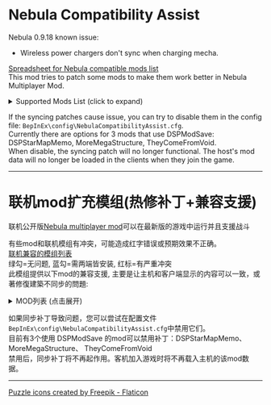 # Nebula Compatibility Assist

Nebula 0.9.18 known issue:  
- Wireless power chargers don't sync when charging mecha.  

[Spreadsheet for Nebula compatible mods list](https://docs.google.com/spreadsheets/d/16bq5RQfjpNnDt4QGPtPp1U17lmx74EIzCzhuEG7sj6k/edit#gid=373515568)  
This mod tries to patch some mods to make them work better in Nebula Multiplayer Mod.  

<details>
<summary>Supported Mods List (click to expand)</summary>

### [AutoStationConfig](https://thunderstore.io/c/dyson-sphere-program/p/Pasukaru/AutoStationConfig/)
- Sync station configuration and drone, ship, warper count.   
- Note: AutoStationConfig v1.4.0 is broken after DSP-0.9.27. Required [ModFixerOne](https://thunderstore.io/c/dyson-sphere-program/p/starfi5h/ModFixerOne/) to fix it. Recommend to use UXAssist mod instead!  

### [Auxilaryfunction](https://thunderstore.io/c/dyson-sphere-program/p/blacksnipebiu/Auxilaryfunction/)
- Sync auto station config functions.  
- Sync planetary item fill (ships, fuel) functions.  

### [BlueprintTweaks](https://thunderstore.io/c/dyson-sphere-program/p/kremnev8/BlueprintTweaks/)
- Note: Some players reported issues when using this mod in multiplayer.  

### [DSPAutoSorter](https://thunderstore.io/c/dyson-sphere-program/p/appuns/DSPAutoSorter/)
- Fix error in client when opening storage UI.  
DSPAutoSorter.DSPAutoSorter.UIStorageWindow_OnOpen_Postfix (UIStorageWindow __instance) [0x0004b]  

### [DSPFreeMechaCustom](https://thunderstore.io/c/dyson-sphere-program/p/appuns/DSPFreeMechaCustom/)
- Free mecha appearance now sync correctly.  

### [DSPOptimizations](https://thunderstore.io/c/dyson-sphere-program/p/Selsion/DSPOptimizations/)
- Fix client crash when leaving a system.  

### [DSPStarMapMemo](https://thunderstore.io/c/dyson-sphere-program/p/appuns/DSPStarMapMemo/)
- Memo now sync when players add/remove icons, or finish editing text area.  

### [Dustbin](https://thunderstore.io/c/dyson-sphere-program/p/soarqin/Dustbin/)
- Fix belt signal doesn't work for client when they land on the planet.  
- Fix error when client leave the star system with belt signal.  

### [FactoryLocator](https://thunderstore.io/c/dyson-sphere-program/p/starfi5h/FactoryLocator/)
- Client can now see info of remote planet (Require Host to install FactoryLocator too).   

### [GenesisBook](https://thunderstore.io/c/dyson-sphere-program/p/HiddenCirno/GenesisBook/) (N/A)
- Not recommend to use Quantum Depot in Multiplayer mode!

### [LSTM](https://thunderstore.io/c/dyson-sphere-program/p/hetima/LSTM/)
- Client can now see all ILS stations when choosing system/global tab.  

### [MoreMegaStructure](https://thunderstore.io/c/dyson-sphere-program/p/jinxOAO/MoreMegaStructure/)
- Sync data when player change mega structure type in the editor.  
- Sync data when player input star assembler value number.  
- Sync data when player fire star cannon.  
- Disable modification of the stats panel to avoid conflicts.  

### [PlanetFinder](https://thunderstore.io/c/dyson-sphere-program/p/hetima/PlanetFinder/)
- Fix error in multiplayer lobby.  
- Client can now see vein amount and power status on planets not loaded yet. 
- The data is updated everytime client open the window.  

### [SphereOpt](https://thunderstore.io/c/dyson-sphere-program/p/Andy/SphereOpt/) (WIP)
- Fix `SphereOpt.InstDysonShellRenderer.RenderShells` NRE in client when they join game.  

### [SplitterOverBelt](https://thunderstore.io/c/dyson-sphere-program/p/hetima/SplitterOverBelt/)
- Fix that splitters and pilers put by clients can't reconnect belts.  

### [TheyComeFromVoid](https://thunderstore.io/c/dyson-sphere-program/p/ckcz123/TheyComeFromVoid/) (WIP)
- Early testing. There may be bugs.  
- When clint joins, sync the progress from host  
- Sync add/remove meta drives (relic)
- Sync apply/reset authorization point (buff)

### [UXAssist](https://thunderstore.io/c/dyson-sphere-program/p/soarqin/UXAssist/)
- Sync `Quick dismantle all buildings`, `Quick build Orbital Collectors`, `Re-initialize Dyson Spheres`, `Quick dismantle Dyson Shells`  
- Sync auto station config functions.  
- `Re-intialize planet` is not available in multiplayer mode.  

</details>
  
If the syncing patches cause issue, you can try to disable them in the config file: `BepInEx\config\NebulaCompatibilityAssist.cfg`.  
Currently there are options for 3 mods that use DSPModSave: DSPStarMapMemo, MoreMegaStructure, TheyComeFromVoid.  
When disable, the syncing patch will no longer functional. The host's mod data will no longer be loaded in the clients when they join the game.  
  
----

# 联机mod扩充模组(热修补丁+兼容支援)
联机公开版[Nebula multiplayer mod](https://dsp.thunderstore.io/package/nebula/NebulaMultiplayerMod/)可以在最新版的游戏中运行并且支援战斗  

有些mod和联机模组有冲突，可能造成红字错误或预期效果不正确。  
[联机兼容的模组列表](https://docs.google.com/spreadsheets/d/16bq5RQfjpNnDt4QGPtPp1U17lmx74EIzCzhuEG7sj6k)  
绿勾=无问题, 蓝勾=需两端皆安装, 红标=有严重冲突  
此模组提供以下mod的兼容支援, 主要是让主机和客户端显示的内容可以一致，或著修復建築不同步的問題:  

<details>
<summary>MOD列表 (点击展开)</summary>

### [AutoStationConfig](https://thunderstore.io/c/dyson-sphere-program/p/Pasukaru/AutoStationConfig/)
- 同步物流站自动配置  
- 注意：AutoStationConfigv1.4.0 与 游戏版本v0.9.27 不兼容, 需要安装ModFixerOne修复。建议改用UXAssist的功能  

### [Auxilaryfunction](https://thunderstore.io/c/dyson-sphere-program/p/blacksnipebiu/Auxilaryfunction/) [辅助多功能mod](https://www.bilibili.com/video/BV1SS4y1X75n)
- 同步物流站自动配置相关功能  
- 同步一键填充星球上的飞机飞船翘曲器、燃料  

### [BlueprintTweaks](https://thunderstore.io/c/dyson-sphere-program/p/kremnev8/BlueprintTweaks/)
- 注意: 此mod在多人游戏中不稳定, 请谨慎使用  

### [DSPAutoSorter](https://thunderstore.io/c/dyson-sphere-program/p/appuns/DSPAutoSorter/)
- 修复打开储物箱时客机的错误  
DSPAutoSorter.DSPAutoSorter.UIStorageWindow_OnOpen_Postfix (UIStorageWindow __instance) [0x0004b]  

### [DSPFreeMechaCustom](https://thunderstore.io/c/dyson-sphere-program/p/appuns/DSPFreeMechaCustom/)
- 同步免费的机甲外观  

### [DSPOptimizations](https://thunderstore.io/c/dyson-sphere-program/p/Selsion/DSPOptimizations/)
- 修复客户端离开星系会使游戏崩溃的错误  

### [DSPStarMapMemo](https://thunderstore.io/c/dyson-sphere-program/p/appuns/DSPStarMapMemo/)
- 同步星球註記  

### [Dustbin](https://thunderstore.io/c/dyson-sphere-program/p/soarqin/Dustbin/)
- 修复客户端降落到行星上时传送带信号不起作用的问题。
- 修复客户端离开带有传送带信号的星系时的错误。

### [FactoryLocator](https://thunderstore.io/c/dyson-sphere-program/p/starfi5h/FactoryLocator/)
- 让客机能显示远端星球的建物讯息(需求主机也安装mod)  

### [GenesisBook](https://thunderstore.io/c/dyson-sphere-program/p/HiddenCirno/GenesisBook/) (N/A)
- 不建议在联机模式使用量子箱!

### [LSTM](https://thunderstore.io/c/dyson-sphere-program/p/hetima/LSTM/)
- 让客机显示所有星际物流塔的内容  

### [MoreMegaStructure](https://thunderstore.io/c/dyson-sphere-program/p/jinxOAO/MoreMegaStructure/) 更多巨构建筑
- 当巨构类型或星际组装厂配方更改时同步数据  
- 恒星炮开火时同步数据  
- 修复客户端戴森球电力供给和需求不正确的问题  
- 取消统计页面的修改防止冲突  

### [PlanetFinder](https://thunderstore.io/c/dyson-sphere-program/p/hetima/PlanetFinder/)
- 修正在联机大厅(选择星球介面)时的UI错误  
- 让客机能显示远端星球的资源储量和电力状态  

### [SphereOpt](https://thunderstore.io/c/dyson-sphere-program/p/Andy/SphereOpt/) (WIP)
- 修复客机加入游戏后的NRE错误(`SphereOpt.InstDysonShellRenderer.RenderShells`) (测试中, 可能会出现错误)  

### [SplitterOverBelt](https://thunderstore.io/c/dyson-sphere-program/p/hetima/SplitterOverBelt/)
- 让客机在传送带上放置分流器/集装机时,可以正确地重新连接传送带  

### [TheyComeFromVoid](https://thunderstore.io/c/dyson-sphere-program/p/ckcz123/TheyComeFromVoid/) 深空来敌 (WIP)
- 早期测试中, 可能会出现错误  
- 当客机登陆时, 同步主机进度  
- 同步新增/移除元驱动（圣物）
- 同步部属/重置授权点（强化）

### [UXAssist](https://thunderstore.io/c/dyson-sphere-program/p/soarqin/UXAssist/)
- 同步`快速拆除所有建筑`, `快速建造轨道采集器`, `初始化戴森球`, `快速拆除戴森壳`
- 同步物流站自动配置相关功能  
- `初始化本行星`功能在联机中不可用  

</details>
  
如果同步补丁导致问题，您可以尝试在配置文件`BepInEx\config\NebulaCompatibilityAssist.cfg`中禁用它们。  
目前有3个使用 DSPModSave 的mod可以禁用补丁：DSPStarMapMemo、MoreMegaStructure、 TheyComeFromVoid  
禁用后，同步补丁将不再起作用。客机加入游戏时将不再载入主机的该mod数据。  
  
----

<a href="https://www.flaticon.com/free-icons/puzzle" title="puzzle icons">Puzzle icons created by Freepik - Flaticon</a>